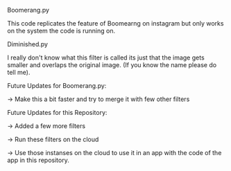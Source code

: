 Boomerang.py

This code replicates the feature of Boomearng on instagram but only works on the system the code is running on.

Diminished.py

I really don't know what this filter is called its just that the image gets smaller and overlaps the original image. (If you know the name please do tell me).

Future Updates for Boomerang.py:

-> Make this a bit faster and try to merge it with few other filters

Future Updates for this Repository:

-> Added a few more filters

-> Run these filters on the cloud

-> Use those instanses on the cloud to use it in an app with the code of the app in this repository.
